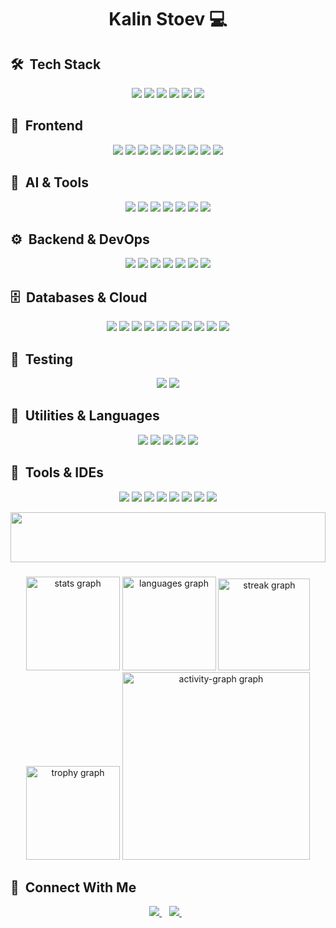 <h1 align='center'>
  Kalin Stoev 💻
</h1>

## 🛠️ &nbsp;Tech Stack
<p align="center">
  <img src="https://img.shields.io/badge/C Sharp-239120?style=for-the-badge&logo=c-sharp&logoColor=white">
  <img src="https://img.shields.io/badge/.NET-5C2D91?style=for-the-badge&logo=.net&logoColor=white">
  <img src="https://img.shields.io/badge/Python-3776AB?style=for-the-badge&logo=python&logoColor=fff">
  <img src="https://img.shields.io/badge/Go-%2300ADD8.svg?style=for-the-badge&logo=go&logoColor=white">
  <img src="https://img.shields.io/badge/JavaScript-F7DF1E?style=for-the-badge&logo=javascript&logoColor=black">
  <img src="https://img.shields.io/badge/TypeScript-3178C6?style=for-the-badge&logo=typescript&logoColor=fff">
</p>

## 🧱 &nbsp;Frontend
<p align="center">
  <img src="https://img.shields.io/badge/React-%2320232a.svg?style=for-the-badge&logo=react&logoColor=%2361DAFB">
  <img src="https://img.shields.io/badge/React Native-%2320232a.svg?style=for-the-badge&logo=react&logoColor=%2361DAFB">
  <img src="https://img.shields.io/badge/Angular-%23DD0031?style=for-the-badge&logo=angular&logoColor=white">
  <img src="https://img.shields.io/badge/Vite-%23646CFF?style=for-the-badge&logo=vite&logoColor=white">
  <img src="https://img.shields.io/badge/Blazor-512BD4?style=for-the-badge&logo=blazor&logoColor=fff">
  <img src="https://img.shields.io/badge/HTML-239120?style=for-the-badge&logo=html5&logoColor=white">
  <img src="https://img.shields.io/badge/CSS-239120?&style=for-the-badge&logo=css3&logoColor=white">
  <img src="https://img.shields.io/badge/Less-1D365D?style=for-the-badge&logo=less&logoColor=fff">
  <img src="https://img.shields.io/badge/Bootstrap-7952B3?style=for-the-badge&logo=bootstrap&logoColor=fff">
</p>

## 🧠 &nbsp;AI & Tools
<p align="center">
  <img src="https://img.shields.io/badge/ChatGPT-74aa9c?logo=openai&logoColor=white">
  <img src="https://img.shields.io/badge/Claude-D97757?logo=claude&logoColor=fff">
  <img src="https://custom-icon-badges.demolab.com/badge/Deepseek-4D6BFF?logo=deepseek&logoColor=fff">
  <img src="https://img.shields.io/badge/GitHub%20Copilot-000?logo=githubcopilot&logoColor=fff">
  <img src="https://img.shields.io/badge/Hugging%20Face-FFD21E?logo=huggingface&logoColor=000">
  <img src="https://img.shields.io/badge/Google%20Gemini-886FBF?logo=googlegemini&logoColor=fff">
  <img src="https://img.shields.io/badge/Perplexity-1FB8CD?logo=perplexity&logoColor=fff">
</p>

## ⚙️ &nbsp;Backend & DevOps
<p align="center">
  <img src="https://img.shields.io/badge/FastAPI-009485.svg?style=for-the-badge&logo=fastapi&logoColor=white">
  <img src="https://img.shields.io/badge/Flask-000?style=for-the-badge&logo=flask&logoColor=fff">
  <img src="https://img.shields.io/badge/Node.js-6DA55F?style=for-the-badge&logo=node.js&logoColor=white">
  <img src="https://img.shields.io/badge/Docker-2496ED?style=for-the-badge&logo=docker&logoColor=fff">
  <img src="https://img.shields.io/badge/Kubernetes-326CE5?style=for-the-badge&logo=kubernetes&logoColor=fff">
  <img src="https://img.shields.io/badge/GitHub_Actions-2088FF?style=for-the-badge&logo=github-actions&logoColor=white">
  <img src="https://img.shields.io/badge/GitLab%20CI-FC6D26?style=for-the-badge&logo=gitlab&logoColor=fff">
</p>

## 🗄️ &nbsp;Databases & Cloud
<p align="center">
  <img src="https://img.shields.io/badge/Microsoft SQL Server-CC2927?style=for-the-badge&logo=microsoft-sql-server&logoColor=white">
  <img src="https://img.shields.io/badge/sqlite-%2307405e.svg?style=for-the-badge&logo=sqlite&logoColor=white">
  <img src="https://img.shields.io/badge/Postgres-%23316192.svg?style=for-the-badge&logo=postgresql&logoColor=white">
  <img src="https://img.shields.io/badge/MySQL-4479A1?style=for-the-badge&logo=mysql&logoColor=fff">
  <img src="https://img.shields.io/badge/MongoDB-%234ea94b.svg?style=for-the-badge&logo=mongodb&logoColor=white">
  <img src="https://img.shields.io/badge/Cassandra-%231287B1.svg?style=for-the-badge&logo=apache-cassandra&logoColor=white">
  <img src="https://img.shields.io/badge/Microsoft_Azure-0089D6?style=for-the-badge&logo=microsoft-azure&logoColor=white">
  <img src="https://img.shields.io/badge/AWS-%23FF9900.svg?style=for-the-badge&logo=amazon-web-services&logoColor=white">
  <img src="https://img.shields.io/badge/Cloudflare-F38020?style=for-the-badge&logo=Cloudflare&logoColor=white">
  <img src="https://img.shields.io/badge/SAP-0FAAFF?style=for-the-badge&logo=sap&logoColor=fff">
</p>

## 🧪 &nbsp;Testing
<p align="center">
  <img src="https://img.shields.io/badge/Jest-C21325?style=for-the-badge&logo=jest&logoColor=fff">
  <img src="https://img.shields.io/badge/Jasmine-8A4182?style=for-the-badge&logo=jasmine&logoColor=fff">
</p>

## 🧩 &nbsp;Utilities & Languages
<p align="center">
  <img src="https://img.shields.io/badge/YAML-CB171E?style=for-the-badge&logo=yaml&logoColor=fff">
  <img src="https://img.shields.io/badge/XML-767C52?style=for-the-badge&logo=xml&logoColor=fff">
  <img src="https://img.shields.io/badge/JSON-000?style=for-the-badge&logo=json&logoColor=fff">
  <img src="https://img.shields.io/badge/Markdown-%23000000.svg?style=for-the-badge&logo=markdown&logoColor=white">
  <img src="https://img.shields.io/badge/JWT-black?style=for-the-badge&logo=JSON%20web%20tokens">
</p>

## 🧰 &nbsp;Tools & IDEs
<p align="center">
  <img src="https://img.shields.io/badge/Visual Studio-5C2D91.svg?style=for-the-badge&logo=visual-studio&logoColor=white">
  <img src="https://img.shields.io/badge/Visual Studio Code-0078d7.svg?style=for-the-badge&logo=visual-studio-code&logoColor=white">
  <img src="https://img.shields.io/badge/Rider-000?style=for-the-badge&logo=rider&logoColor=fff">
  <img src="https://img.shields.io/badge/Replit-F26207?style=for-the-badge&logo=replit&logoColor=fff">
  <img src="https://img.shields.io/badge/Sublime Text-%23575757.svg?style=for-the-badge&logo=sublime-text&logoColor=important">
  <img src="https://img.shields.io/badge/Notepad++-90E59A.svg?style=for-the-badge&logo=notepad%2b%2b&logoColor=black">
  <img src="https://img.shields.io/badge/Obsidian-%23483699.svg?style=for-the-badge&logo=obsidian&logoColor=white">
  <img src="https://img.shields.io/badge/iTerm2-000000?style=for-the-badge&logo=iterm2&logoColor=fff">
</p>

<img src="https://i.imgur.com/dBaSKWF.gif" width="100%" height="80">

###

<div align="center" id="github-metrics">
  
<img src="https://github-readme-stats.vercel.app/api?username=ddxkalin&hide_title=false&hide_rank=false&show_icons=true&include_all_commits=true&count_private=true&disable_animations=false&theme=gotham&locale=en&hide_border=false&order=1" height="150" alt="stats graph"  />

  <img src="https://github-readme-stats.vercel.app/api/top-langs?username=ddxkalin&locale=en&hide_title=false&layout=compact&card_width=320&langs_count=5&theme=gotham&hide_border=false&order=2" height="150" alt="languages graph"  />
  
  <img src="https://streak-stats.demolab.com?user=ddxkalin&locale=en&mode=daily&theme=gotham&hide_border=false&border_radius=5&order=3" height="147" alt="streak graph"  />
  
  <img src="https://github-profile-trophy.vercel.app?username=ddxkalin&theme=matrix&column=-1&row=1&margin-w=8&margin-h=8&no-bg=false&no-frame=false&order=4" height="150" alt="trophy graph"  />
  
  <img src="https://github-readme-activity-graph.vercel.app/graph?username=ddxkalin&radius=16&theme=gotham&area=true&order=5" height="300" alt="activity-graph graph"  />
</div>

## 🔗 &nbsp;Connect With Me
<p align='center'> 
  <a href="https://www.linkedin.com/in/kalinstoev9316/">
    <img src="https://img.shields.io/badge/linkedin-%230077B5.svg?&style=for-the-badge&logo=linkedin&logoColor=white" />
  </a>&nbsp;&nbsp;
  <a href="mailto:kstoev9316@gmail.com">
    <img src="https://img.shields.io/badge/Gmail-D14836?style=for-the-badge&logo=gmail&logoColor=white" />        
  </a>&nbsp;&nbsp;
</p>

